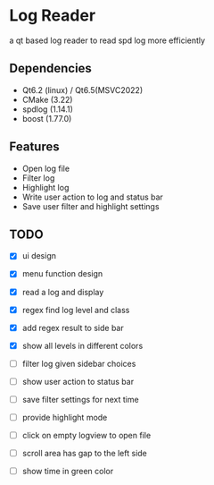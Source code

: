 # Log Reader
a qt based log reader to read spd log more efficiently

## Dependencies
- Qt6.2 (linux) / Qt6.5(MSVC2022)
- CMake (3.22)
- spdlog (1.14.1)
- boost (1.77.0)

## Features
- Open log file
- Filter log
- Highlight log
- Write user action to log and status bar
- Save user filter and highlight settings

## TODO
- [x] ui design
- [x] menu function design
- [x] read a log and display
- [x] regex find log level and class
- [x] add regex result to side bar
- [x] show all levels in different colors
- [ ] filter log given sidebar choices
- [ ] show user action to status bar
- [ ] save filter settings for next time
- [ ] provide highlight mode
- [ ] click on empty logview to open file
- [ ] scroll area has gap to the left side
- [ ] show time in green color



